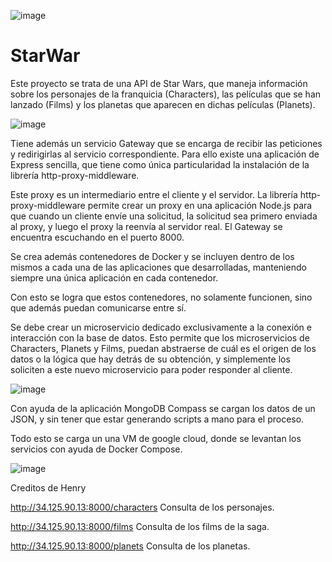 ![image](https://github.com/hectordsol/StarWar/assets/95602009/1e9d180c-537e-4b84-885a-af7f0269961e)

# StarWar
Este proyecto se trata de una API de Star Wars, que maneja información sobre los personajes de la franquicia (Characters), las películas que se han lanzado (Films) y los planetas que aparecen en dichas películas (Planets).


![image](https://github.com/hectordsol/StarWar/assets/95602009/b7bc4e08-0b4c-4d31-a756-6f131abdec8f)

Tiene además un servicio Gateway que se encarga de recibir las peticiones y redirigirlas al servicio correspondiente. Para ello existe una aplicación de Express sencilla, que tiene como única particularidad la instalación de la librería http-proxy-middleware.

Este proxy es un intermediario entre el cliente y el servidor. La librería http-proxy-middleware permite crear un proxy en una aplicación Node.js para que cuando un cliente envíe una solicitud, la solicitud sea primero enviada al proxy, y luego el proxy la reenvía al servidor real. El Gateway se encuentra escuchando en el puerto 8000.

Se crea además contenedores de Docker y se incluyen dentro de los mismos a cada una de las aplicaciones que desarrolladas, manteniendo siempre una única aplicación en cada contenedor. 

Con esto se logra que estos contenedores, no solamente funcionen, sino que además puedan comunicarse entre sí.

Se debe crear un microservicio dedicado exclusivamente a la conexión e interacción con la base de datos. Esto permite que los microservicios de Characters, Planets y Films, puedan abstraerse de cuál es el origen de los datos o la lógica que hay detrás de su obtención, y simplemente los soliciten a este nuevo microservicio para poder responder al cliente.

![image](https://github.com/hectordsol/StarWar/assets/95602009/ac014069-59a5-4bbd-bd6d-ba92bc486aa6)

Con ayuda de la aplicación MongoDB Compass se cargan los datos de un JSON, y sin tener que estar generando scripts a mano para el proceso.

Todo esto se carga un una VM de google cloud, donde se levantan los servicios con ayuda de Docker Compose. 

![image](https://github.com/hectordsol/StarWar/assets/95602009/72c444fb-6a74-4823-bbd6-86c04c46f2da)


Creditos de Henry 

http://34.125.90.13:8000/characters Consulta de los personajes.

http://34.125.90.13:8000/films Consulta de los films de la saga.

http://34.125.90.13:8000/planets Consulta de los planetas.
